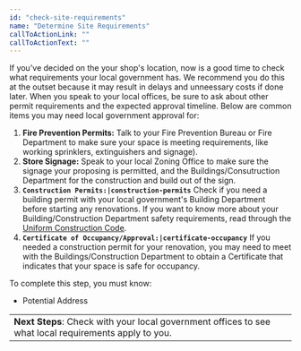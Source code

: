 ```yaml
---
id: "check-site-requirements"
name: "Determine Site Requirements"
callToActionLink: ""
callToActionText: ""
---
```


If you've decided on the your shop's location, now is a good time to check what requirements your local government has. We recommend you do this at the outset because it may result in delays and unneessary costs if done later. When you speak to your local offices, be sure to ask about other permit requirements and the expected approval timeline. Below are common items you may need local government approval for:
        
1. **Fire Prevention Permits:** Talk to your Fire Prevention Bureau or Fire Department to make sure your space is meeting requirements, like working sprinklers, extinguishers and signage).
2. **Store Signage:** Speak to your local Zoning Office to make sure the signage your proposing is permitted, and the Buildings/Consutruction Department for the construction and build out of the sign.
3. **`Construction Permits:|construction-permits`** Check if you need a building permit with your local government's Building Department before starting any renovations. If you want to know more about your Building/Construction Department safety requirements, read through the [Uniform Construction Code](https://nj.gov/dca/divisions/codes/codreg/ucc.html).
4. **`Certificate of Occupancy/Approval:|certificate-occupancy`** If you needed a construction permit for your renovation, you may need to meet with the  Buildings/Construction Department to obtain a Certificate that indicates that your space is safe for occupancy.
       
 
To complete this step, you must know:
- Potential Address

||
|---|
| **Next Steps**: Check with your local government offices to see what local requirements apply to you.|
